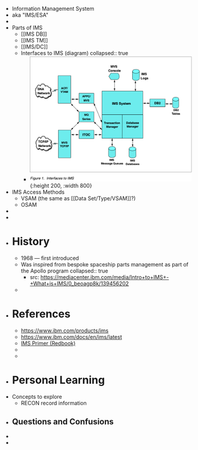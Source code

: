 - Information Management System
- aka "IMS/ESA"
-
- Parts of IMS
	- [[IMS DB]]
	- [[IMS TM]]
	- [[IMS/DC]]
	- Interfaces to IMS (diagram)
	  collapsed:: true
		- ![image.png](../assets/image_1752333373572_0.png){:height 200, :width 800}
- IMS Access Methods
	- VSAM (the same as [[Data Set/Type/VSAM]]?)
	- OSAM
-
-
- #  History
	- 1968 — first introduced
	- Was inspired from bespoke spaceship parts management as part of the Apollo program
	  collapsed:: true
		- src: https://mediacenter.ibm.com/media/Intro+to+IMS+-+What+is+IMS/0_beoagp8k/139456202
	-
- # References
	- https://www.ibm.com/products/ims
	- https://www.ibm.com/docs/en/ims/latest
	- [IMS Primer (Redbook)](https://www.redbooks.ibm.com/abstracts/sg245352.html)
	-
	-
- # Personal Learning
- Concepts to explore
	- RECON record information
- Questions and Confusions
	-
-
-